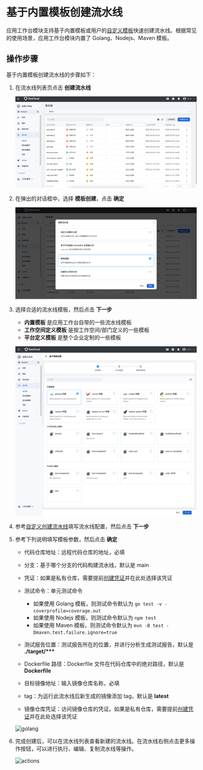 # 基于内置模板创建流水线

应用工作台模块支持基于内置模板或用户的[自定义模板](../template/custom-template.md)快速创建流水线。根据常见的使用场景，应用工作台模块内置了 Golang、Nodejs、Maven 模板。

## 操作步骤

基于内置模板创建流水线的步骤如下：

1. 在流水线列表页点击 __创建流水线__

    ![click-create](../../../images/pipe-cust01.png)

2. 在弹出的对话框中，选择 __模板创建__，点击 __确定__

    ![select-type](../../../images/template01.png)

3. 选择合适的流水线模板，然后点击 __下一步__

    - __内置模板__ 是应用工作台自带的一些流水线模板
    - __工作空间定义模板__ 是按工作空间/部门定义的一些模板
    - __平台定义模板__ 是整个企业定制的一些模板

    ![选择模板](../../../images/template02.png)

4. 参考[自定义创建流水线](custom.md)填写流水线配置，然后点击 __下一步__

5. 参考下列说明填写模板参数，然后点击 __确定__

    - 代码仓库地址：远程代码仓库的地址，必填
    - 分支：基于哪个分支的代码构建流水线，默认是 main
    - 凭证：如果是私有仓库，需要提前[创建凭证](../credential.md)并在此处选择该凭证
    - 测试命令：单元测试命令

        - 如果使用 Golang 模板，则测试命令默认为 `go test -v -coverprofile=coverage.out`
        - 如果使用 Nodejs 模板，则测试命令默认为 `npm test`
        - 如果使用 Maven 模板，则测试命令默认为 `mvn -B test -Dmaven.test.failure.ignore=true`

    - 测试报告位置：测试报告所在的位置，并进行分析生成测试报告，默认是 __./target/***__
    - Dockerfile 路径：Dockerfile 文件在代码仓库中的绝对路径，默认是 __Dockerfile__
    - 目标镜像地址：输入镜像仓库名称，必填
    - tag：为运行此流水线后新生成的镜像添加 tag，默认是 __latest__
    - 镜像仓库凭证：访问镜像仓库的凭证。如果是私有仓库，需要提前[创建凭证](../credential.md)并在此处选择该凭证

    ![golang](https://docs.daocloud.io/daocloud-docs-images/docs/zh/docs/amamba/images/golang.png)

6. 完成创建后，可以在流水线列表查看新建的流水线。在流水线右侧点击更多操作按钮，可以进行执行、编辑、复制流水线等操作。

    ![actions](https://docs.daocloud.io/daocloud-docs-images/docs/amamba/images/template03.png)
